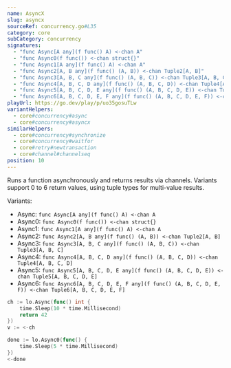 ```yaml
---
name: AsyncX
slug: asyncx
sourceRef: concurrency.go#L35
category: core
subCategory: concurrency
signatures:
  - "func Async[A any](f func() A) <-chan A"
  - "func Async0(f func()) <-chan struct{}"
  - "func Async1[A any](f func() A) <-chan A"
  - "func Async2[A, B any](f func() (A, B)) <-chan Tuple2[A, B]"
  - "func Async3[A, B, C any](f func() (A, B, C)) <-chan Tuple3[A, B, C]"
  - "func Async4[A, B, C, D any](f func() (A, B, C, D)) <-chan Tuple4[A, B, C, D]"
  - "func Async5[A, B, C, D, E any](f func() (A, B, C, D, E)) <-chan Tuple5[A, B, C, D, E]"
  - "func Async6[A, B, C, D, E, F any](f func() (A, B, C, D, E, F)) <-chan Tuple6[A, B, C, D, E, F]"
playUrl: https://go.dev/play/p/uo35gosuTLw
variantHelpers:
  - core#concurrency#async
  - core#concurrency#asyncx
similarHelpers:
  - core#concurrency#synchronize
  - core#concurrency#waitfor
  - core#retry#newtransaction
  - core#channel#channelseq
position: 10
---
```


Runs a function asynchronously and returns results via channels. Variants support 0 to 6 return values, using tuple types for multi-value results.

Variants:

- Async: `func Async[A any](f func() A) <-chan A`
- Async0: `func Async0(f func()) <-chan struct{}`
- Async1: `func Async1[A any](f func() A) <-chan A`
- Async2: `func Async2[A, B any](f func() (A, B)) <-chan Tuple2[A, B]`
- Async3: `func Async3[A, B, C any](f func() (A, B, C)) <-chan Tuple3[A, B, C]`
- Async4: `func Async4[A, B, C, D any](f func() (A, B, C, D)) <-chan Tuple4[A, B, C, D]`
- Async5: `func Async5[A, B, C, D, E any](f func() (A, B, C, D, E)) <-chan Tuple5[A, B, C, D, E]`
- Async6: `func Async6[A, B, C, D, E, F any](f func() (A, B, C, D, E, F)) <-chan Tuple6[A, B, C, D, E, F]`

```go
ch := lo.Async(func() int {
    time.Sleep(10 * time.Millisecond)
    return 42
})
v := <-ch

done := lo.Async0(func() {
    time.Sleep(5 * time.Millisecond)
})
<-done
```


